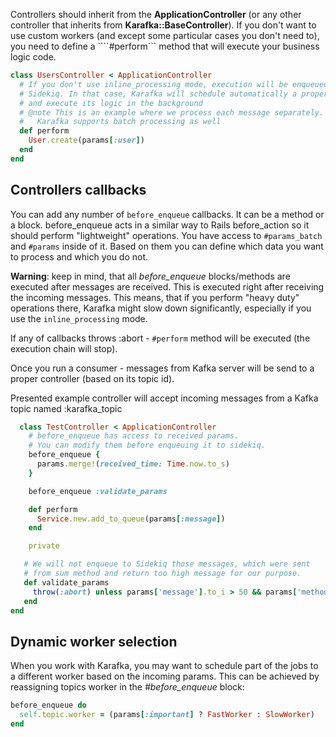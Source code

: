 Controllers should inherit from the **ApplicationController** (or any other controller that inherits from **Karafka::BaseController**). If you don't want to use custom workers (and except some particular cases you don't need to), you need to define a ````#perform``` method that will execute your business logic code.

```ruby
class UsersController < ApplicationController
  # If you don't use inline_processing mode, execution will be enqueued in
  # Sidekiq. In that case, Karafka will schedule automatically a proper job
  # and execute its logic in the background
  # @note This is an example where we process each message separately.
  #   Karafka supports batch processing as well
  def perform
    User.create(params[:user])
  end
end
```

## Controllers callbacks

You can add any number of ```before_enqueue``` callbacks. It can be a method or a block.
before_enqueue acts in a similar way to Rails before_action so it should perform "lightweight" operations. You have access to ```#params_batch``` and ```#params``` inside of it. Based on them you can define which data you want to process and which you do not.

**Warning**: keep in mind, that all *before_enqueue* blocks/methods are executed after messages are received. This is executed right after receiving the incoming messages. This means, that if you perform "heavy duty" operations there, Karafka might slow down significantly, especially if you use the ```inline_processing``` mode.

If any of callbacks throws :abort - ```#perform``` method will be executed (the execution chain will stop).

Once you run a consumer - messages from Kafka server will be send to a proper controller (based on its topic id).

Presented example controller will accept incoming messages from a Kafka topic named :karafka_topic

```ruby
  class TestController < ApplicationController
    # before_enqueue has access to received params.
    # You can modify them before enqueuing it to sidekiq.
    before_enqueue {
      params.merge!(received_time: Time.now.to_s)
    }

    before_enqueue :validate_params

    def perform
      Service.new.add_to_queue(params[:message])
    end

    private

   # We will not enqueue to Sidekiq those messages, which were sent
   # from sum method and return too high message for our purpose.
   def validate_params
     throw(:abort) unless params['message'].to_i > 50 && params['method'] != 'sum'
   end
end
```

## Dynamic worker selection

When you work with Karafka, you may want to schedule part of the jobs to a different worker based on the incoming params. This can be achieved by reassigning topics worker in the *#before_enqueue* block:

```ruby
before_enqueue do
  self.topic.worker = (params[:important] ? FastWorker : SlowWorker)
end
```
